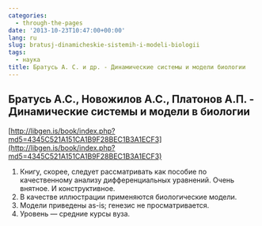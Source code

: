 ```yaml
---
categories:
  - through-the-pages
date: '2013-10-23T10:47:00+00:00'
lang: ru
slug: bratusj-dinamicheskie-sistemih-i-modeli-biologii
tags:
  - наука
title: Братусь А. С. и др. - Динамические системы и модели биологии
---
```





## Братусь А.С., Новожилов А.С., Платонов А.П. - Динамические системы и модели в биологии

[http://libgen.is/book/index.php?md5=4345C521A151CA1B9F28BEC1B3A1ECF3](http://libgen.is/book/index.php?md5=4345C521A151CA1B9F28BEC1B3A1ECF3)

1. Книгу, скорее, следует рассматривать как пособие по качественному анализу дифференциальных уравнений. Очень внятное. И конструктивное.
2. В качестве иллюстрации применяются биологические модели.
3. Модели приведены as-is; генезис не просматривается.
4. Уровень — средние курсы вуза.
